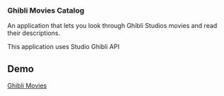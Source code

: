 ### Ghibli Movies Catalog

An application that lets you look through Ghibli Studios movies and read their descriptions.

This application uses Studio Ghibli API

## Demo 

[Ghibli Movies](https://glowing-cendol-35b406.netlify.app)


